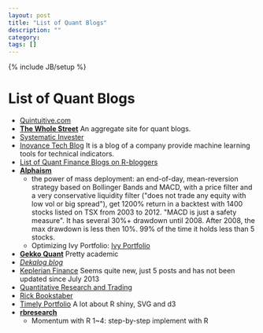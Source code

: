 ```yaml
---
layout: post
title: "List of Quant Blogs"
description: ""
category: 
tags: []
---
```

{% include JB/setup %}
# List of Quant Blogs

- [Quintuitive.com](http://www.quintuitive.com/)
- **[The Whole Street](http://www.thewholestreet.com/)** An aggregate site for quant blogs.
- [Systematic Invester](systematicinvestor.wordpress.com)
- [Inovance Tech Blog](https://www.inovancetech.com/blogtitles.html) It is a blog of a company provide machine learning tools for technical indicators.
- [List of Quant Finance Blogs on R-bloggers](www.r-bloggers.com/quant-finance-blogs)
- **[Alphaism](alphaism.wordpress.com)**
	- the power of mass deployment: an end-of-day, mean-reversion strategy based on Bollinger Bands and MACD, with a price filter and a very conservative liquidity filter ("does not trade any equity with low vol or big spread"), get 1200% return in a backtest with 1400 stocks listed on TSX from 2003 to 2012. "MACD is just a safety measure". It has several 30%+ drawdown until 2008. After 2008, the max drawdown is less then 10%. 99% of the time it holds less than 5 stocks.
	- Optimizing Ivy Portfolio: [Ivy Portfolio](systemtradersuccess.com/the-ivy-portfolio) 
- **[Gekko Quant](gekkoquant.com)** Pretty academic
- *[Dekalog blog](dekalogblog.blogspot.co.uk)*
- [Keplerian Finance](keplerianfinance.com) Seems quite new, just 5 posts and has not been updated since July 2013
- [Quantitative Research and Trading](jonathankinlay.com)
- [Rick Bookstaber](rick.bookstaber.com)
- [Timely Portfolio](timelyportfolio.blogspot.co.uk) A lot about R shiny, SVG and d3
- **[rbresearch](rbresearch.wordpress.com)**
	- Momentum with R 1~4: step-by-step implement with R
